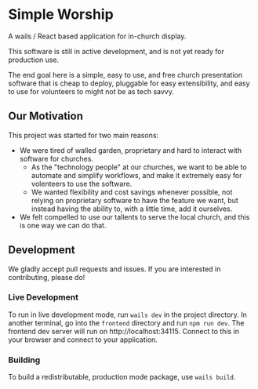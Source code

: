 # Simple Worship

A wails / React based application for in-church display.

This software is still in active development, and is not yet ready for production use.

The end goal here  is a simple, easy to use, and free church presentation software that is cheap to deploy, pluggable for easy extensibility, and easy to use for volunteers to might not be as tech savvy.

## Our Motivation

This project was started for two main reasons:
- We were tired of walled garden, proprietary and hard to interact with software for churches.
  - As the "technology people" at our churches, we want to be able to automate and simplify workflows, and make it extremely easy for volenteers to
    use the software.
  - We wanted flexibility and cost savings whenever possible, not relying on proprietary software to have the feature we want, but instead having the ability to, with a little time, add it ourselves.
- We felt compelled to use our tallents to serve the local church, and this is one way we can do that.


## Development

We gladly accept pull requests and issues. If you are interested in contributing, please do!

### Live Development

To run in live development mode, run `wails dev` in the project directory. In another terminal, go into the `frontend`
directory and run `npm run dev`. The frontend dev server will run on http://localhost:34115. Connect to this in your
browser and connect to your application.

### Building

To build a redistributable, production mode package, use `wails build`.


